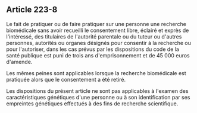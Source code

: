 Article 223-8
----
Le fait de pratiquer ou de faire pratiquer sur une personne une recherche
biomédicale sans avoir recueilli le consentement libre, éclairé et exprès de
l'intéressé, des titulaires de l'autorité parentale ou du tuteur ou d'autres
personnes, autorités ou organes désignés pour consentir à la recherche ou pour
l'autoriser, dans les cas prévus par les dispositions du code de la santé
publique est puni de trois ans d'emprisonnement et de 45 000 euros d'amende.

Les mêmes peines sont applicables lorsque la recherche biomédicale est pratiquée
alors que le consentement a été retiré.

Les dispositions du présent article ne sont pas applicables à l'examen des
caractéristiques génétiques d'une personne ou à son identification par ses
empreintes génétiques effectués à des fins de recherche scientifique.
